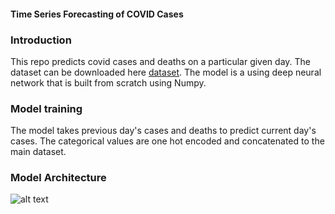 #### Time Series Forecasting of COVID Cases 

### Introduction 
This repo predicts covid cases and deaths on a particular given day. The dataset can be downloaded here [dataset](). The model is a using deep neural network that is built from scratch using Numpy.

### Model training  
The model takes previous day's cases and deaths to predict current day's cases. The categorical values are one hot encoded and concatenated to the main dataset.

### Model Architecture

![alt text](https://github.com/Aravind-11/Time-Series-Forecasting-Numpy/blob/master/Screenshot%202021-10-12%20at%202.32.50%20PM.png)
